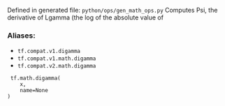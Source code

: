 Defined in generated file: `python/ops/gen_math_ops.py`
Computes Psi, the derivative of Lgamma (the log of the absolute value of
### Aliases:
- `tf.compat.v1.digamma`
- `tf.compat.v1.math.digamma`
- `tf.compat.v2.math.digamma`

```
 tf.math.digamma(
    x,
    name=None
)
```
